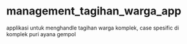 # management_tagihan_warga_app
applikasi untuk menghandle tagihan warga komplek, case spesific di komplek puri ayana gempol
